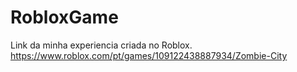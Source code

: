 # RobloxGame

Link da minha experiencia criada no Roblox. https://www.roblox.com/pt/games/109122438887934/Zombie-City
